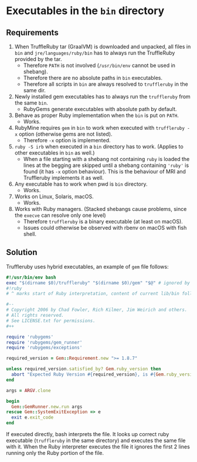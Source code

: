 # Executables in the `bin` directory 

## Requirements

1.  When TruffleRuby tar (GraalVM) is downloaded and unpacked, all files in `bin` and 
    `jre/languages/ruby/bin` has to always run the TruffleRuby provided by the tar. 
    -   Therefore `PATH` is not involved (`/usr/bin/env` cannot be used in shebang).
    -   Therefore there are no absolute paths in `bin` executables.
    -   Therefore all scripts in `bin` are always resolved to `truffleruby` in the same dir.
2.  Newly installed gem executables has to always run the `truffleruby` from the same `bin`. 
    -   RubyGems generate executables with absolute path by default.
3.  Behave as proper Ruby implementation when the `bin` is put on `PATH`.
    -   Works.
4.  RubyMine requires `gem` in `bin` to work when executed with `truffleruby -x` option 
    (otherwise gems are not listed).
    -   Therefore `-x` option is implemented.
5.  `ruby -S irb` when executed in a `bin` directory has to work. (Applies to other 
    executables in `bin` as well.)
    -   When a file starting with a shebang not containing `ruby` is loaded the lines at 
        the begging are skipped until a shebang containing `'ruby'` is found (it has `-x` 
        option behaviour). This is the behaviour of MRI and Truffleruby implements it as well.
6.  Any executable has to work when pwd is `bin` directory.
    -   Works.
7.  Works on Linux, Solaris, macOS.
    -   Works.
8.  Works with Ruby managers. (Stacked shebangs cause problems, since the `execve` can 
    resolve only one level)
    -   Therefore `truffleruby` is a binary executable (at least on macOS).
    -   Issues could otherwise be observed with rbenv on macOS with fish shell.

## Solution

Truffleruby uses hybrid executables, an example of `gem` file follows:

```ruby
#!/usr/bin/env bash
exec "$(dirname $0)/truffleruby" "$(dirname $0)/gem" "$@" # ignored by Ruby interpreter
#!ruby
# ^ marks start of Ruby interpretation, content of current lib/bin follows   

#--
# Copyright 2006 by Chad Fowler, Rich Kilmer, Jim Weirich and others.
# All rights reserved.
# See LICENSE.txt for permissions.
#++

require 'rubygems'
require 'rubygems/gem_runner'
require 'rubygems/exceptions'

required_version = Gem::Requirement.new ">= 1.8.7"

unless required_version.satisfied_by? Gem.ruby_version then
  abort "Expected Ruby Version #{required_version}, is #{Gem.ruby_version}"
end

args = ARGV.clone

begin
  Gem::GemRunner.new.run args
rescue Gem::SystemExitException => e
  exit e.exit_code
end
```

If executed directly, bash interprets the file. It looks up correct ruby
executable  (`truffleruby` in the same directory) and executes the same file
with it. When the Ruby interpreter executes the file it ignores the first 2 lines
running only the Ruby portion of the file.
